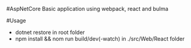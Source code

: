 #AspNetCore
Basic application using webpack, react and bulma

#Usage
- dotnet restore in root folder
- npm install && nom run build/dev(-watch) in ./src/Web/React folder
